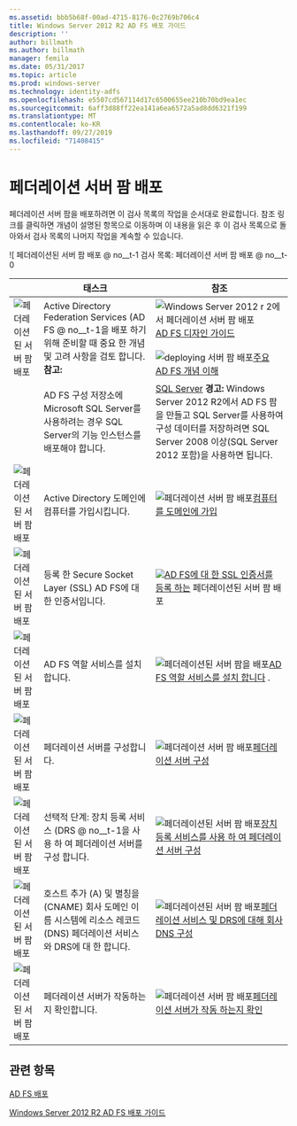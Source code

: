 ```yaml
---
ms.assetid: bbb5b68f-00ad-4715-8176-0c2769b706c4
title: Windows Server 2012 R2 AD FS 배포 가이드
description: ''
author: billmath
ms.author: billmath
manager: femila
ms.date: 05/31/2017
ms.topic: article
ms.prod: windows-server
ms.technology: identity-adfs
ms.openlocfilehash: e5507cd567114d17c6500655ee210b70bd9ea1ec
ms.sourcegitcommit: 6aff3d88ff22ea141a6ea6572a5ad8dd6321f199
ms.translationtype: MT
ms.contentlocale: ko-KR
ms.lasthandoff: 09/27/2019
ms.locfileid: "71408415"
---
```

# <a name="deploying-a-federation-server-farm"></a>페더레이션 서버 팜 배포


페더레이션 서버 팜을 배포하려면 이 검사 목록의 작업을 순서대로 완료합니다. 참조 링크를 클릭하면 개념이 설명된 항목으로 이동하며 이 내용을 읽은 후 이 검사 목록으로 돌아와서 검사 목록의 나머지 작업을 계속할 수 있습니다.  
  
![ 페더레이션된 서버 팜 배포 @ no__t-1 검사 목록: 페더레이션 서버 팜 배포 @ no__t-0  
  
||태스크|참조|  
|-|--------|-------------|  
|![페더레이션된 서버 팜 배포](media/icon_checkboxo.gif)|Active Directory Federation Services \(AD FS @ no__t-1을 배포 하기 위해 준비할 때 중요 한 개념 및 고려 사항을 검토 합니다. **참고:**|![ Windows Server 2012 r 2에서 페더레이션 서버 팜 배포](media/faa393df-4856-4431-9eda-4f4e5be72a90.gif)[AD FS 디자인 가이드](../../ad-fs/design/AD-FS-Design-Guide-in-Windows-Server-2012-R2.md)<br /><br />![deploying 서버 팜 배포](media/faa393df-4856-4431-9eda-4f4e5be72a90.gif)[주요 AD FS 개념 이해](../../ad-fs/technical-reference/Understanding-Key-AD-FS-Concepts.md)|  
||AD FS 구성 저장소에 Microsoft SQL Server를 사용하려는 경우 SQL Server의 기능 인스턴스를 배포해야 합니다.|[SQL Server](https://technet.microsoft.com/sqlserver) **경고:** Windows Server 2012 R2에서 AD FS 팜을 만들고 SQL Server를 사용하여 구성 데이터를 저장하려면 SQL Server 2008 이상(SQL Server 2012 포함)을 사용하면 됩니다.|  
|![페더레이션된 서버 팜 배포](media/icon_checkboxo.gif)|Active Directory 도메인에 컴퓨터를 가입시킵니다.|![ 페더레이션 서버 팜 배포](media/faa393df-4856-4431-9eda-4f4e5be72a90.gif)[컴퓨터를 도메인에 가입](Join-a-Computer-to-a-Domain.md)|  
|![페더레이션된 서버 팜 배포](media/icon_checkboxo.gif)|등록 한 Secure Socket Layer \(SSL\) AD FS에 대 한 인증서입니다.|![](media/bc6cea1a-1c6c-4124-8c8f-1df5adfe8c88.gif)[AD FS에 대 한 SSL 인증서를 등록 하는](Enroll-an-SSL-Certificate-for-AD-FS.md) 페더레이션된 서버 팜 배포|  
|![페더레이션된 서버 팜 배포](media/icon_checkboxo.gif)|AD FS 역할 서비스를 설치합니다.|![ 페더레이션된 서버 팜을 배포](media/bc6cea1a-1c6c-4124-8c8f-1df5adfe8c88.gif)[AD FS 역할 서비스를 설치 합니다](Install-the-AD-FS-Role-Service.md) .|  
|![페더레이션된 서버 팜 배포](media/icon_checkboxo.gif)|페더레이션 서버를 구성합니다.|![ 페더레이션 서버 팜 배포](media/bc6cea1a-1c6c-4124-8c8f-1df5adfe8c88.gif)[페더레이션 서버 구성](Configure-a-Federation-Server.md)|  
|![페더레이션된 서버 팜 배포](media/icon_checkboxo.gif)|선택적 단계: 장치 등록 서비스 \(DRS @ no__t-1을 사용 하 여 페더레이션 서버를 구성 합니다.|![ 페더레이션된 서버 팜 배포](media/faa393df-4856-4431-9eda-4f4e5be72a90.gif)[장치 등록 서비스를 사용 하 여 페더레이션 서버 구성](Configure-a-federation-server-with-Device-Registration-Service.md)|  
|![페더레이션된 서버 팜 배포](media/icon_checkboxo.gif)|호스트 추가 \(A\) 및 별칭을 \(CNAME\) 회사 도메인 이름 시스템에 리소스 레코드 \(DNS\) 페더레이션 서비스와 DRS에 대 한 합니다.|![ 페더레이션된 서버 팜 배포](media/faa393df-4856-4431-9eda-4f4e5be72a90.gif)[페더레이션 서비스 및 DRS에 대해 회사 DNS 구성](Configure-Corporate-DNS-for-the-Federation-Service-and-DRS.md)|  
|![페더레이션된 서버 팜 배포](media/icon_checkboxo.gif)|페더레이션 서버가 작동하는지 확인합니다.|![ 페더레이션 서버 팜 배포](media/faa393df-4856-4431-9eda-4f4e5be72a90.gif)[페더레이션 서버가 작동 하는지 확인](Verify-That-a-Federation-Server-Is-Operational.md)|  
  

## <a name="see-also"></a>관련 항목  
[AD FS 배포](../../ad-fs/AD-FS-Deployment.md)  

[Windows Server 2012 R2 AD FS 배포 가이드](../../ad-fs/deployment/Windows-Server-2012-R2-AD-FS-Deployment-Guide.md)  
  

